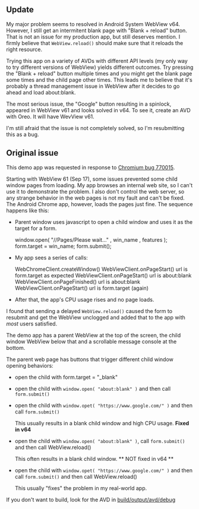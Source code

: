 
## Update

My major problem seems to resolved in Android System WebView v64. However, I
still get an intermitent blank page with "Blank + reload" button. That is not
an issue for my production app, but still deserves mention. I firmly believe
that `WebView.reload()` should make sure that it reloads the right resource.

Trying this app on a variety of AVDs with different API levels (my only way to
try different versions of WebView) yields different outcomes. Try pressing the
"Blank + reload" button multiple times and you might get the blank page some
times and the child page other times. This leads me to believe that it's
probably a thread management issue in WebView after it decides to go ahead and
load about:blank.

The most serious issue, the "Google" button resulting in a spinlock, appeared
in WebView v61 and looks solved in v64. To see it, create an AVD with Oreo. It
will have WevView v61.

I'm still afraid that the issue is not completely solved, so I'm resubmitting
this as a bug.

## Original issue

This demo app was requested in response to [Chromium bug 770015][1].

Starting with WebView 61 (Sep 17), some issues prevented some child window
pages from loading. My app browses an internal web site, so I can't use it to
demonstrate the problem. I also don't control the web server, so any strange
behavior in the web pages is not my fault and can't be fixed. The Android
Chrome app, however, loads the pages just fine. The sequence happens like this:

- Parent window uses javascript to open a child window and uses it as the
  target for a form.

    window.open( "//Pages/Please wait..." , win_name , features );
    form.target = win_name;
    form.submit();

- My app sees a series of calls:

    WebChromeClient.createWindow()
    WebViewClient.onPageStart() url is form.target as expected
    WebViewClient.onPageStart() url is about:blank 
    WebViewClient.onPageFinished() url is about:blank
    WebViewClient.onPageStart() url is form.target (again)

- After that, the app's CPU usage rises and no page loads.

I found that sending a delayed `WebView.reload()` caused the form to resubmit
and get the WebView unclogged and added that to the app with _most_ users
satisfied.

The demo app has a parent WebView at the top of the screen, the child window
WebView below that and a scrollable message console at the bottom.

The parent web page has buttons that trigger different child window opening
behaviors:

- open the child with form.target = "\_blank"

- open the child with `window.open( "about:blank" )` and then call `form.submit()`


- open the child with `window.opet( "https://www.google.com/" )` and then call
  `form.submit()`

  This usually results in a blank child window and high CPU usage. **Fixed in
  v64**

- open the child with `window.open( "about:blank" )`, call `form.submit()` and
  then call WebView.reload()

  This often results in a blank child window. ** NOT fixed in v64 **

- open the child with `window.opet( "https://www.google.com/" )` and then call
  `form.submit()` and then call WebView.reload()

  This usually "fixes" the problem in my real-world app.

If you don't want to build, look for the AVD in [build/output/avd/debug][2]

[1]: https://bugs.chromium.org/p/chromium/issues/detail?id=770015
[2]: tree/master/build/output/apk/debug

